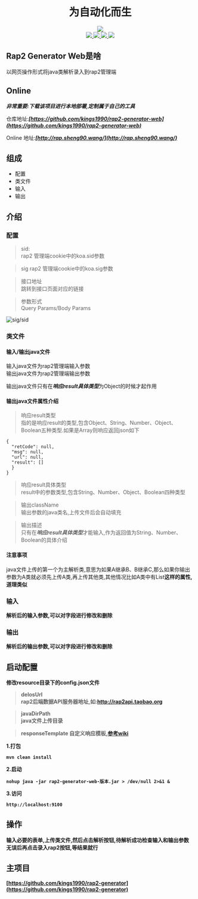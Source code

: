 <h1 align="center">为自动化而生</h1>


<div align="center"><img align="center" src="https://oscimg.oschina.net/oscnet/a964e875efa442570fe3a7cdfded0027183.jpg"/></div>

<div align="center">
	<span>
		<a href="https://travis-ci.com/kings1990/rap2-generator-web">
			<img src="https://travis-ci.com/kings1990/rap2-generator-web.svg?branch=master">
		</a>
	</span>
	<span>
		<a href="https://github.com/kings1990/rap2-generator-web">
			<img src="https://img.shields.io/badge/language-java/html-orange.svg"/>
		</a>
	</span>
	<span>
        <a href="https://spring.io/projects/spring-boot">
            <img src="https://img.shields.io/badge/springboot-2.2.1.RELEASE-ff69b4.svg"/>
        </a>
    </span>
	<span>
		<a href="https://www.apache.org/licenses/LICENSE-2.0">
			<img src="https://img.shields.io/badge/license-Apache2-pink.svg"/>
		</a>	
	</span>
</div>

## Rap2 Generator Web是啥
以网页操作形式将java类解析录入到rap2管理端

## Online
***非常重要:下载该项目进行本地部署,定制属于自己的工具***

仓库地址:***[https://github.com/kings1990/rap2-generator-web](https://github.com/kings1990/rap2-generator-web)***

Online
地址:***[http://rap.sheng90.wang/](http://rap.sheng90.wang/)***

## 组成
* 配置
* 类文件
* 输入
* 输出

## 介绍
### 配置
> sid:  
> rap2 管理端cookie中的koa.sid参数

> sig
> rap2 管理端cookie中的koa.sig参数

> 接口地址  
> 跳转到接口页面对应的链接

> 参数形式  
> Query Params/Body Params

![sig/sid](https://oscimg.oschina.net/oscnet/up-d7c645787582a4a8d8d51c59956d87e5d1e.JPEG)


### 类文件
#### 输入/输出java文件
输入java文件为rap2管理端输入参数  
输出java文件为rap2管理端输出参数

输出java文件只有在***响应result具体类型***为Object的时候才起作用

#### 输出java文件属性介绍  
> 响应result类型  
> 指的是响应result的类型,包含Object、String、Number、Object、Boolean五种类型.如果是Array则响应返回json如下

```
{
  "retCode": null,
  "msg": null,
  "url": null,
  "result": []
  }
}
```

> 响应result具体类型  
> result中的参数类型,包含String、Number、Object、Boolean四种类型

> 输出className  
> 输出参数的java类名,上传文件后会自动填充

> 输出描述  
> 只有在***响应result具体类型***才能输入,作为返回值为String、Number、Boolean的具体介绍


#### 注意事项
java文件上传的第一个为主解析类,意思为如果A继承B、B继承C,那么如果你输出参数为A类就必须先上传A类,再上传其他类,其他情况比如A类中有List<B>这样的属性,道理类似

### 输入
解析后的输入参数,可以对字段进行修改和删除

### 输出
解析后的输出参数,可以对字段进行修改和删除

## 启动配置
修改**resource**目录下的**config.json**文件

>delosUrl  
>rap2后端数据API服务器地址,如:http://rap2api.taobao.org

>javaDirPath  
>java文件上传目录

>responseTemplate
>自定义响应模板,[参考wiki](https://github.com/kings1990/rap2-generator/wiki/自定义响应模板)


1.打包

```
mvn clean install
```

2.启动

```
nohup java -jar rap2-generator-web-版本.jar > /dev/null 2>&1 &
```

3.访问

```
http://localhost:9100
```


## 操作
输入必要的表单,上传类文件,然后点击**解析**按钮,待解析成功检查输入和输出参数无误后再点击**录入rap2**按钮,等结果就行

## 主项目
[https://github.com/kings1990/rap2-generator](https://github.com/kings1990/rap2-generator)
